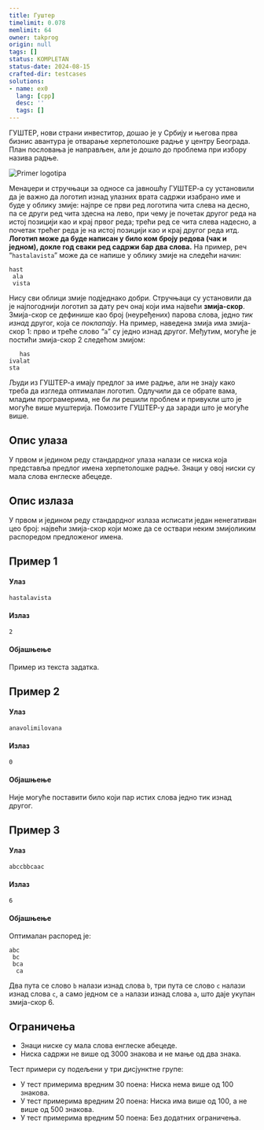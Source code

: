 ```yaml
---
title: Гуштер
timelimit: 0.078
memlimit: 64
owner: takprog
origin: null
tags: []
status: KOMPLETAN
status-date: 2024-08-15
crafted-dir: testcases
solutions:
- name: ex0
  lang: [cpp]
  desc: ''
  tags: []
---
```


ГУШТЕР, нови страни инвеститор, дошао је у Србију и његова прва бизнис авантура је отварање херпетолошке радње у центру Београда.
План пословања је направљен, али је дошло до проблема при избору назива радње.

![Primer logotipa](https://petljamediastorage.blob.core.windows.net/competitionimages/hastalavista%20(1).png)

Менаџери и стручњаци за односе са јавношћу ГУШТЕР-а су установили да је важно да логотип изнад улазних врата садржи изабрано име и буде у облику змије: најпре се први ред логотипа чита слева на десно, па се други ред чита здесна на лево, при чему је почетак другог реда на истој позицији као и крај првог реда; трећи ред се чита слева надесно, а почетак трећег реда је на истој позицији као и крај другог реда итд.
**Логотип може да буде написан у било ком броју редова (чак и једном), докле год сваки ред садржи бар два слова.**
На пример, реч “`hastalavista`” може да се напише у облику змије на следећи начин:
```
hast
 ala
 vista
```
Нису сви облици змије подједнако добри.
Стручњаци су установили да је најпогоднији логотип за дату реч онај који има највећи **змија-скор**.
Змија-скор се дефинише као број (неуређених) парова слова, једно *тик изнад* другог, која се *поклапају*.
На пример, наведена змија има змија-скор 1: прво и треће слово “`а`” су једно изнад другог. Међутим, могуће је постићи змија-скор 2 следећом змијом:
```
   has
ivalat
sta
```
Људи из ГУШТЕР-а имају предлог за име радње, али не знају како треба да изгледа оптималан логотип.
Одлучили да се обрате вама, младим програмерима, не би ли решили проблем и привукли што је могуће више муштерија.
Помозите ГУШТЕР-у да заради што је могуће више.

## Опис улаза
У првом и једином реду стандардног улаза налази се ниска која представља предлог имена херпетолошке радње.
Знаци у овој ниски су мала слова енглеске абецеде.

## Опис излаза
У првом и једином реду стандардног излаза исписати један ненегативан цео број: највећи змија-скор који може да се оствари неким змијоликим распоредом предложеног имена.

## Пример 1
#### Улаз
```
hastalavista
```

#### Излаз
```
2
```

#### Објашњење
Пример из текста задатка.

## Пример 2
#### Улаз
```
anavolimilovana
```

#### Излаз
```
0
```

#### Објашњење
Није могуће поставити било који пар истих слова једно тик изнад другог.

## Пример 3
#### Улаз
```
abccbbcaac
```

#### Излаз
```
6
```

#### Објашњење
Оптималан распоред је:
```
abc
 bc
 bca
  ca
```
Два пута се слово `b` налази изнад слова `b`, три пута се слово `c` налази изнад слова `c`, а само једном се `a` налази изнад слова `a`, што даје укупан змија-скор 6.

## Ограничења

- Знаци ниске су мала слова енглеске абецеде.
- Ниска садржи не више од $3000$ знакова и не мање од два знака.

Тест примери су подељени у три дисјунктне групе:

- У тест примерима вредним $30$ поена: Ниска нема више од $100$ знакова.
- У тест примерима вредним $20$ поена: Ниска има више од $100$, а не више од $500$ знакова.
- У тест примерима вредним $50$ поена: Без додатних ограничења.


